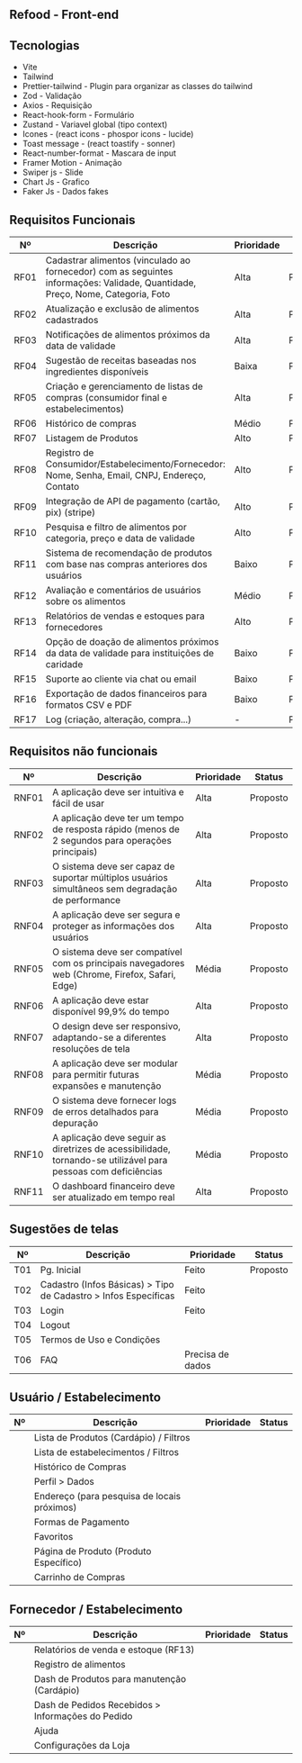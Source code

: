 ## Refood - Front-end

## Tecnologias

- Vite
- Tailwind
- Prettier-tailwind - Plugin para organizar as classes do tailwind
- Zod - Validação
- Axios - Requisição
- React-hook-form - Formulário
- Zustand - Variavel global (tipo context)
- Icones - (react icons - phospor icons - lucide)
- Toast message - (react toastify - sonner)
- React-number-format - Mascara de input
- Framer Motion - Animação
- Swiper js - Slide
- Chart Js - Grafico
- Faker Js - Dados fakes

## Requisitos Funcionais

| Nº   | Descrição                                                                                      | Prioridade | Status  |
|------|------------------------------------------------------------------------------------------------|------------|---------|
| RF01 | Cadastrar alimentos (vinculado ao fornecedor) com as seguintes informações: Validade, Quantidade, Preço, Nome, Categoria, Foto | Alta       | Proposto |
| RF02 | Atualização e exclusão de alimentos cadastrados                                                 | Alta       | Proposto |
| RF03 | Notificações de alimentos próximos da data de validade                                          | Alta       | Proposto |
| RF04 | Sugestão de receitas baseadas nos ingredientes disponíveis                                      | Baixa      | Proposto |
| RF05 | Criação e gerenciamento de listas de compras (consumidor final e estabelecimentos)              | Alta       | Proposto |
| RF06 | Histórico de compras                                                                            | Médio      | Proposto |
| RF07 | Listagem de Produtos                                                                            | Alto       | Proposto |
| RF08 | Registro de Consumidor/Estabelecimento/Fornecedor: Nome, Senha, Email, CNPJ, Endereço, Contato  | Alto       | Proposto |
| RF09 | Integração de API de pagamento (cartão, pix) (stripe)                                           | Alto       | Proposto |
| RF10 | Pesquisa e filtro de alimentos por categoria, preço e data de validade                          | Alto       | Proposto |
| RF11 | Sistema de recomendação de produtos com base nas compras anteriores dos usuários                | Baixo      | Proposto |
| RF12 | Avaliação e comentários de usuários sobre os alimentos                                          | Médio      | Proposto |
| RF13 | Relatórios de vendas e estoques para fornecedores                                               | Alto       | Proposto |
| RF14 | Opção de doação de alimentos próximos da data de validade para instituições de caridade         | Baixo      | Proposto |
| RF15 | Suporte ao cliente via chat ou email                                                            | Baixo      | Proposto |
| RF16 | Exportação de dados financeiros para formatos CSV e PDF                                         | Baixo      | Proposto |
| RF17 | Log (criação, alteração, compra...)                                                             | -          | Proposto |

## Requisitos não funcionais

| Nº    | Descrição                                                                                                  | Prioridade | Status  |
|-------|------------------------------------------------------------------------------------------------------------|------------|---------|
| RNF01 | A aplicação deve ser intuitiva e fácil de usar                                                              | Alta       | Proposto |
| RNF02 | A aplicação deve ter um tempo de resposta rápido (menos de 2 segundos para operações principais)            | Alta       | Proposto |
| RNF03 | O sistema deve ser capaz de suportar múltiplos usuários simultâneos sem degradação de performance            | Alta       | Proposto |
| RNF04 | A aplicação deve ser segura e proteger as informações dos usuários                                          | Alta       | Proposto |
| RNF05 | O sistema deve ser compatível com os principais navegadores web (Chrome, Firefox, Safari, Edge)             | Média      | Proposto |
| RNF06 | A aplicação deve estar disponível 99,9% do tempo                                                            | Alta       | Proposto |
| RNF07 | O design deve ser responsivo, adaptando-se a diferentes resoluções de tela                                  | Alta       | Proposto |
| RNF08 | A aplicação deve ser modular para permitir futuras expansões e manutenção                                   | Média      | Proposto |
| RNF09 | O sistema deve fornecer logs de erros detalhados para depuração                                             | Média      | Proposto |
| RNF10 | A aplicação deve seguir as diretrizes de acessibilidade, tornando-se utilizável para pessoas com deficiências | Média      | Proposto |
| RNF11 | O dashboard financeiro deve ser atualizado em tempo real                                                    | Alta       | Proposto |

## Sugestões de telas

| Nº   | Descrição                                   | Prioridade | Status  |
|------|---------------------------------------------|------------|---------|
| T01  | Pg. Inicial                                 | Feito      | Proposto |
| T02  | Cadastro (Infos Básicas) > Tipo de Cadastro > Infos Específicas | Feito      |           |
| T03  | Login                                       | Feito      |           |
| T04  | Logout                                      |            |           |
| T05  | Termos de Uso e Condições                   |            |           |
| T06  | FAQ                                         | Precisa de dados |        |

## Usuário / Estabelecimento

| Nº   | Descrição                                      | Prioridade | Status  |
|------|------------------------------------------------|------------|---------|
|   | Lista de Produtos (Cardápio) / Filtros         |            |         |
|   | Lista de estabelecimentos / Filtros            |            |         |
|   | Histórico de Compras                           |            |         |
|   | Perfil > Dados                                 |            |         |
|   | Endereço (para pesquisa de locais próximos)    |            |         |
|   | Formas de Pagamento                            |            |         |
|   | Favoritos                                      |            |         |
|   | Página de Produto (Produto Específico)         |            |         |
|   | Carrinho de Compras                            |            |         |

## Fornecedor / Estabelecimento

| Nº   | Descrição                                               | Prioridade | Status  |
|------|---------------------------------------------------------|------------|---------|
|   | Relatórios de venda e estoque (RF13)                    |            |         |
|   | Registro de alimentos                                   |            |         |
|   | Dash de Produtos para manutenção (Cardápio)             |            |         |
|   | Dash de Pedidos Recebidos > Informações do Pedido       |            |         |
|   | Ajuda                                                   |            |         |
|   | Configurações da Loja                                   |            |         |
